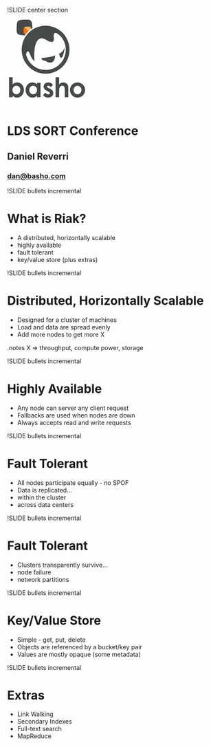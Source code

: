 !SLIDE center section

![Basho Technologies](basho.gif) 
 
# LDS SORT Conference

## Daniel Reverri

### dan@basho.com

!SLIDE bullets incremental

# What is Riak?

* A distributed, horizontally scalable
* highly available
* fault tolerant
* key/value store (plus extras)

!SLIDE bullets incremental

# Distributed, Horizontally Scalable

* Designed for a cluster of machines
* Load and data are spread evenly
* Add more nodes to get more X

.notes X => throughput, compute power, storage

!SLIDE bullets incremental

# Highly Available

* Any node can server any client request
* Fallbacks are used when nodes are down
* Always accepts read and write requests

!SLIDE bullets incremental

# Fault Tolerant

* All nodes participate equally - no SPOF
* Data is replicated...
 * within the cluster
 * across data centers

!SLIDE bullets incremental

# Fault Tolerant

* Clusters transparently survive...
 * node failure
 * network partitions

!SLIDE bullets incremental

# Key/Value Store

* Simple - get, put, delete
* Objects are referenced by a bucket/key pair
* Values are mostly opaque (some metadata)

!SLIDE bullets incremental

# Extras

* Link Walking
* Secondary Indexes
* Full-text search
* MapReduce
